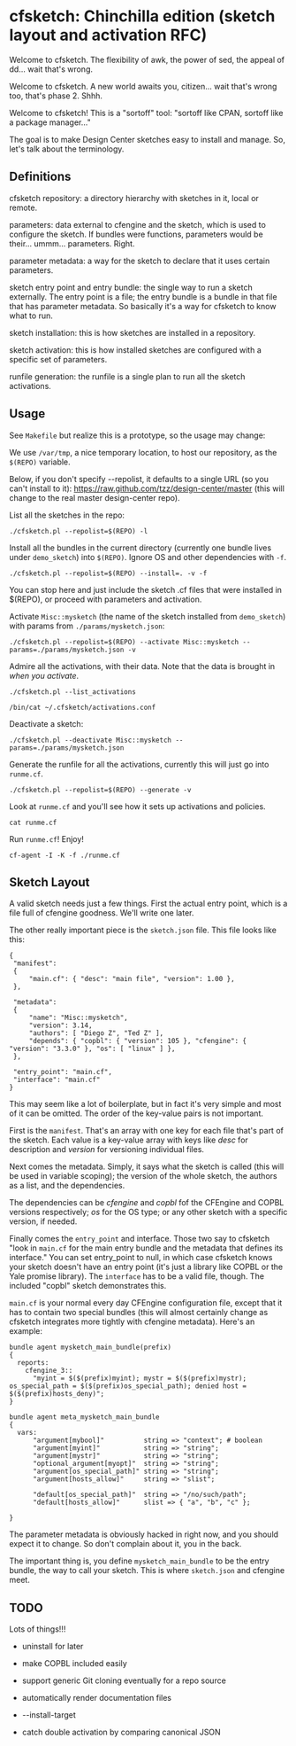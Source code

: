 cfsketch: Chinchilla edition (sketch layout and activation RFC)
==========

Welcome to cfsketch.  The flexibility of awk, the power of sed, the appeal of dd... wait that's wrong.

Welcome to cfsketch.  A new world awaits you, citizen... wait that's wrong too, that's phase 2.  Shhh.

Welcome to cfsketch!  This is a "sortoff" tool: "sortoff like CPAN, sortoff like a package manager..."

The goal is to make Design Center sketches easy to install and manage.  So, let's talk about the terminology.

Definitions
----------

cfsketch repository: a directory hierarchy with sketches in it, local or remote.

parameters: data external to cfengine and the sketch, which is used to configure the sketch.  If bundles were functions, parameters would be their... ummm... parameters.  Right.

parameter metadata: a way for the sketch to declare that it uses certain parameters.

sketch entry point and entry bundle: the single way to run a sketch externally.  The entry point is a file; the entry bundle is a bundle in that file that has parameter metadata.  So basically it's a way for cfsketch to know what to run.

sketch installation: this is how sketches are installed in a repository.

sketch activation: this is how installed sketches are configured with a specific set of parameters.

runfile generation: the runfile is a single plan to run all the sketch activations.

Usage
----------

See `Makefile` but realize this is a prototype, so the usage may change:

We use `/var/tmp`, a nice temporary location, to host our repository, as the `$(REPO)` variable.

Below, if you don't specify --repolist, it defaults to a single URL (so you can't install to it): https://raw.github.com/tzz/design-center/master (this will change to the real master design-center repo).

List all the sketches in the repo:

    ./cfsketch.pl --repolist=$(REPO) -l

Install all the bundles in the current directory (currently one bundle lives under `demo_sketch`) into `$(REPO)`.  Ignore OS and other dependencies with `-f`.

    ./cfsketch.pl --repolist=$(REPO) --install=. -v -f

You can stop here and just include the sketch .cf files that were
installed in $(REPO), or proceed with parameters and activation.

Activate `Misc::mysketch` (the name of the sketch installed from `demo_sketch`) with params from `./params/mysketch.json`:

    ./cfsketch.pl --repolist=$(REPO) --activate Misc::mysketch --params=./params/mysketch.json -v

Admire all the activations, with their data.  Note that the data is brought in *when you activate*.

    ./cfsketch.pl --list_activations

    /bin/cat ~/.cfsketch/activations.conf

Deactivate a sketch:

    ./cfsketch.pl --deactivate Misc::mysketch --params=./params/mysketch.json

Generate the runfile for all the activations, currently this will just go into `runme.cf`.

    ./cfsketch.pl --repolist=$(REPO) --generate -v

Look at `runme.cf` and you'll see how it sets up activations and policies.
    
    cat runme.cf
    
Run `runme.cf`!  Enjoy!

    cf-agent -I -K -f ./runme.cf


Sketch Layout
----------

A valid sketch needs just a few things.  First the actual entry point, which is a file full of cfengine goodness.  We'll write one later.

The other really important piece is the `sketch.json` file.  This file looks like this:

    
    { 
     "manifest":
     {
         "main.cf": { "desc": "main file", "version": 1.00 },
     },

     "metadata":
     {
         "name": "Misc::mysketch",
         "version": 3.14,
         "authors": [ "Diego Z", "Ted Z" ],
         "depends": { "copbl": { "version": 105 }, "cfengine": { "version": "3.3.0" }, "os": [ "linux" ] },
     },

     "entry_point": "main.cf",
     "interface": "main.cf"
    }

This may seem like a lot of boilerplate, but in fact it's very simple and most of it can be omitted.  The order of the key-value pairs is not important.

First is the `manifest`.  That's an array with one key for each file that's part of the sketch.  Each value is a key-value array with keys like _desc_ for description and _version_ for versioning individual files.

Next comes the metadata.  Simply, it says what the sketch is called (this will be used in variable scoping); the version of the whole sketch, the authors as a list, and the dependencies.

The dependencies can be _cfengine_ and _copbl_ fof the CFEngine and COPBL versions respectively; _os_ for the OS type; or any other sketch with a specific version, if needed.

Finally comes the `entry_point` and interface.  Those two say to cfsketch "look in `main.cf` for the main entry bundle and the metadata that defines its interface."  You can set entry_point to null, in which case cfsketch knows your sketch doesn't have an entry point (it's just a library like COPBL or the Yale promise library).  The `interface` has to be a valid file, though.  The included "copbl" sketch demonstrates this.

`main.cf` is your normal every day CFEngine configuration file, except that it has to contain two special bundles (this will almost certainly change as cfsketch integrates more tightly with cfengine metadata).  Here's an example: 

    bundle agent mysketch_main_bundle(prefix)
    {
      reports:
        cfengine_3::
          "myint = $($(prefix)myint); mystr = $($(prefix)mystr); os_special_path = $($(prefix)os_special_path); denied host = $($(prefix)hosts_deny)";
    }

    bundle agent meta_mysketch_main_bundle
    {
      vars:
          "argument[mybool]"          string => "context"; # boolean
          "argument[myint]"           string => "string";
          "argument[mystr]"           string => "string";
          "optional_argument[myopt]"  string => "string";
          "argument[os_special_path]" string => "string";
          "argument[hosts_allow]"     string => "slist";

          "default[os_special_path]"  string => "/no/such/path";
          "default[hosts_allow]"      slist => { "a", "b", "c" };

    }

The parameter metadata is obviously hacked in right now, and you should expect it to change.  So don't complain about it, you in the back.

The important thing is, you define `mysketch_main_bundle` to be the entry bundle, the way to call your sketch.  This is where `sketch.json` and cfengine meet.

TODO
----------

Lots of things!!!

* uninstall for later

* make COPBL included easily

* support generic Git cloning eventually for a repo source

* automatically render documentation files

* --install-target

* catch double activation by comparing canonical JSON
